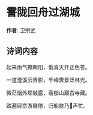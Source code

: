 # 霅陇回舟过湖城

**作者**: 卫宗武

## 诗词内容

起来雨气掩朝阳，俄喜天开正色苍。

一道澄溪云弄影，千峰霁景泛林光。

微茫烟外颓城露，蓊郁山巅古寺藏。

踏遍层峦游屐倦，归船款乃𫇛声忙。

